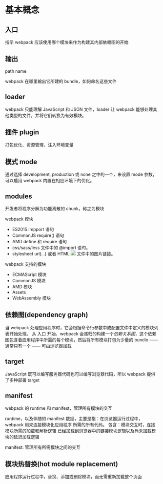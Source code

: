 # 基本概念

## 入口

指示 webpack 应该使用哪个模块来作为构建其内部依赖图的开始

## 输出

path name

webpack 在哪里输出它所建的 bundle，如何命名这些文件

## loader

webpack 只能理解 JavaScript 和 JSON 文件，loader 让 webpack 能够处理其他类型的文件，并将它们转换为有效模块。

## 插件 plugin

打包优化、资源管理、注入环境变量

## 模式 mode

通过选择 development, production 或 none 之中的一个，来设置 mode 参数，可以启用 webpack 内置在相应环境下的优化。

## modules

开发者将程序分解为功能离散的 chunk，称之为模块

webpack 模块

- ES2015 impport 语句
- CommonJS require() 语句
- AMD define 和 require 语句
- css/sass/less 文件中的 @import 语句。
- stylesheet url(...) 或者 HTML <img src=...> 文件中的图片链接。

webpack 支持的模块

- ECMAScript 模块
- CommonJS 模块
- AMD 模块
- Assets
- WebAssembly 模块

## 依赖图(dependency graph)

当 webpack 处理应用程序时，它会根据命令行参数中或配置文件中定义的模块列表开始处理。 从 入口 开始，webpack 会递归的构建一个*依赖关系图*，这个依赖图包含着应用程序中所需的每个模块，然后将所有模块打包为少量的 bundle —— 通常只有一个 —— 可由浏览器加载

## target

JavaScript 既可以编写服务器代码也可以编写浏览器代码，所以 webpack 提供了多种部署 target

## manifest

webpack 的 runtime 和 manifest，管理所有模块的交互

runtime，以及伴随的 manifest 数据，主要是指：在浏览器运行过程中，webpack 用来连接模块化应用程序 所需的所有代码。
包含：模块交互时，连接模块所需的加载和解析逻辑
已经加载到浏览器中的链接模块逻辑以及尚未加载模块的延迟加载逻辑

manifest: 管理所有所需模块之间的交互

## 模块热替换(hot module replacement)

应用程序运行过程中，替换、添加或删除模块，而无需重新加载整个页面
